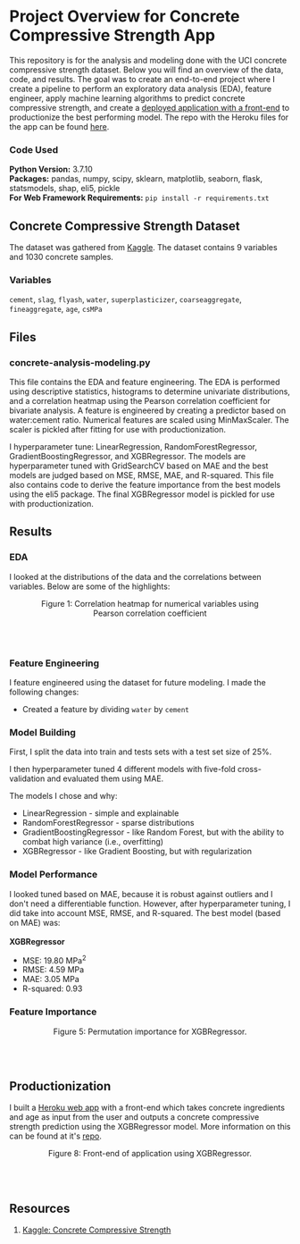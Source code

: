 # Project Overview for Concrete Compressive Strength App

This repository is for the analysis and modeling done with the UCI concrete compressive strength dataset. Below you will find an overview of the data, code, and results. The goal was to create an end-to-end project where I create a pipeline to perform an exploratory data analysis (EDA), feature engineer, apply machine learning algorithms to predict concrete compressive strength, and create a [deployed application with a front-end](https://predict-compressive-strength.herokuapp.com/) to productionize the best performing model. The repo with the Heroku files for the app can be found [here](https://github.com/michaelbryantds/concrete-strength-pred-app).

### Code Used 

**Python Version:** 3.7.10 <br />
**Packages:** pandas, numpy, scipy, sklearn, matplotlib, seaborn, flask, statsmodels, shap, eli5, pickle<br />
**For Web Framework Requirements:**  ```pip install -r requirements.txt```  

## Concrete Compressive Strength Dataset

The dataset was gathered from [Kaggle](https://www.kaggle.com/ronitf/heart-disease-uci). The dataset contains 9 variables and 1030 concrete samples.

### Variables

`cement`, `slag`, `flyash`, `water`, `superplasticizer`, `coarseaggregate`, `fineaggregate`, `age`, `csMPa`

## Files

### concrete-analysis-modeling.py

This file contains the EDA and feature engineering. The EDA is performed using descriptive statistics, histograms to determine univariate distributions, and a correlation heatmap using the Pearson correlation coefficient for bivariate analysis. A feature is engineered by creating a predictor based on water:cement ratio. Numerical features are scaled using MinMaxScaler. The scaler is pickled after fitting for use with productionization.

I hyperparameter tune: LinearRegression, RandomForestRegressor, GradientBoostingRegressor, and XGBRegressor. The models are hyperparameter tuned with GridSearchCV based on MAE and the best models are judged based on MSE, RMSE, MAE, and R-squared. This file also contains code to derive the feature importance from the best models using the eli5 package. The final XGBRegressor model is pickled for use with productionization.

## Results

### EDA

I looked at the distributions of the data and the correlations between variables. Below are some of the highlights:

<div align="center">
  
<figure>
<img src=""><br/>
  <figcaption>Figure 1: Correlation heatmap for numerical variables using Pearson correlation coefficient</figcaption>
</figure>
<br/><br/>
  
</div>
  

### Feature Engineering

I feature engineered using the dataset for future modeling. I made the following changes:
* Created a feature by dividing `water` by `cement`

### Model Building

First, I split the data into train and tests sets with a test set size of 25%.

I then hyperparameter tuned 4 different models with five-fold cross-validation and evaluated them using MAE.

The models I chose and why:
* LinearRegression - simple and explainable
* RandomForestRegressor - sparse distributions
* GradientBoostingRegressor - like Random Forest, but with the ability to combat high variance (i.e., overfitting)
* XGBRegressor - like Gradient Boosting, but with regularization


### Model Performance

I looked tuned based on MAE, because it is robust against outliers and I don't need a differentiable function. However, after hyperparameter tuning, I did take into account MSE, RMSE, and R-squared. The best model (based on MAE) was:
<br/><br/>
**XGBRegressor**
* MSE: 19.80 MPa<sup>2</sup>
* RMSE: 4.59 MPa
* MAE: 3.05 MPa
* R-squared: 0.93

### Feature Importance


<div align="center">
  
<figure>
<img src=""><br/>
  <figcaption>Figure 5: Permutation importance for XGBRegressor.</figcaption>
</figure>
<br/><br/>
  
</div>

## Productionization

I built a [Heroku web app](https://predict-compressive-strength.herokuapp.com/) with a front-end which takes concrete ingredients and age as input from the user and outputs a concrete compressive strength prediction using the XGBRegressor model. More information on this can be found at it's [repo](https://github.com/michaelbryantds/concrete-strength-pred-app).

<div align="center">
  
<figure>
<img src=""><br/>
  <figcaption>Figure 8: Front-end of application using XGBRegressor.</figcaption>
</figure>
<br/><br/>
  
</div>

## Resources

1. [Kaggle: Concrete Compressive Strength](https://www.kaggle.com/maajdl/yeh-concret-data)
